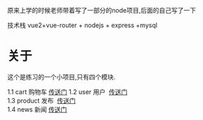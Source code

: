 原来上学的时候老师带着写了一部分的node项目,后面的自己写了一下

技术栈 vue2+vue-router + nodejs + express +mysql

关于
=====

这个是练习的一个小项目,只有四个模块.

1.1 cart 购物车 <a href="./router/cart.js">传送门</a> 
1.2 user 用户  <a href="./router/user.js">传送门<a>   
1.3 product 发布  <a href="./router/product.js">传送门<a>    
1.4 news 新闻  <a href="./router/news.js">传送门<a>   
